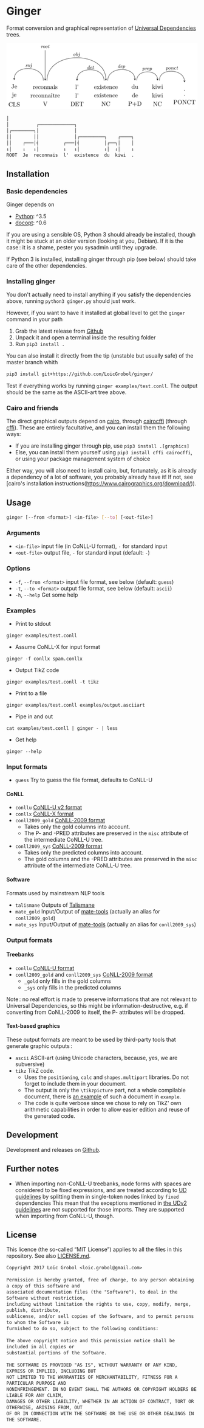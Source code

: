 Ginger
======

Format conversion and graphical representation of [Universal Dependencies](http://universaldependencies.org) trees.

![2d graphical representation](doc/tree.png)

```
│
│          ┌─────────────┐
│┌────────┐│             │
││        ││             │┌─────────┐    ┌────┐
││    ┌───│┤         ┌───│┤         │┌──┐│    │
↓│    ↓   ↓│         ↓   ↓│         ↓│  ↓│    ↓
ROOT  Je  reconnais  l'  existence  du  kiwi  .
```

## Installation
### Basic dependencies
Ginger depends on
  - [Python](https://www.python.org/): ^3.5
  - [docopt](http://docopt.org/): ^0.6

If you are using a sensible OS, Python 3 should already be installed, though it might be stuck at an older version (looking at you, Debian).
If it is the case : it is a shame, pester you sysadmin until they upgrade.

If Python 3 is installed, installing ginger through pip (see below) should take care of the other dependencies.

### Installing ginger
You don't actually need to install anything if you satisfy the dependencies above, running `python3 ginger.py` should just work.

However, if you want to have it installed at global level to get the `ginger` command in your path
  1. Grab the latest release from [Github](https://github.com/LoicGrobol/ginger/releases/latest)
  2. Unpack it and open a terminal inside the resulting folder
  2. Run `pip3 install .`

You can also install it directly from the tip (unstable but usually safe) of the master branch whith
```bash
pip3 install git+https://github.com/LoicGrobol/ginger/
```

Test if everything works by running `ginger examples/test.conll`.
The output should be the same as the ASCII-art tree above.

### Cairo and friends
The direct graphical outputs depend on [cairo](https://www.cairographics.org/), through
[cairocffi](https://pypi.python.org/pypi/cairocffi) (through
[cffi](https://pypi.python.org/pypi/cffi)). These are entirely facultative, and you can install them
the following ways:

  - If you are installing ginger through pip, use `pip3 install .[graphics]`
  - Else, you can install them yourself using `pip3 install cffi cairocffi`, or using your package
    management system of choice

Either way, you will also need to install cairo, but, fortunately, as it is already a dependency of
a lot of software, you probably already have it!
If not, see [cairo's installation instructions(https://www.cairographics.org/download/)).

## Usage
```bash
ginger [--from <format>] <in-file> [--to] [<out-file>]
```

### Arguments
  - `<in-file>`   input file (in CoNLL-U format), `-` for standard input
  - `<out-file>`  output file, `-` for standard input (default: `-`)

### Options
  - `-f`, `--from <format>` input file format, see below (default: `guess`)
  - `-t`, `--to <format>`   output file format, see below (default: `ascii`)
  - `-h`, `--help` Get some help

### Examples
  - Print to stdout
  ```
  ginger examples/test.conll
  ```
  - Assume CoNLL-X for input format
  ```
  ginger -f conllx spam.conllx
  ```
  - Output TikZ code
  ```
  ginger examples/test.conll -t tikz
  ```
  - Print to a file
  ```
  ginger examples/test.conll examples/output.asciiart
  ```
  - Pipe in and out
  ```
  cat examples/test.conll | ginger - | less
  ```
  - Get help
  ```
  ginger --help
```

### Input formats
  - `guess` Try to guess the file format, defaults to CoNLL-U

#### CoNLL
  - `conllu` [CoNLL-U v2 format](http://universaldependencies.org/format.html)
  - `conllx` [CoNLL-X format](https://web.archive.org/web/20160814191537/http://ilk.uvt.nl:80/conll/)
  - `conll2009_gold`  [CoNLL-2009 format](http://ufal.mff.cuni.cz/conll2009-st/task-description.html)
    - Takes only the gold columns into account.
    - The P- and -PRED attributes are preserved in the `misc` attribute of the
      intermediate CoNLL-U tree.
  - `conll2009_sys`  [CoNLL-2009 format](http://ufal.mff.cuni.cz/conll2009-st/task-description.html)
    - Takes only the predicted columns into account.
    - The gold columns and the -PRED attributes are preserved in the `misc` attribute of the
      intermediate CoNLL-U tree.

#### Software
Formats used by mainstream NLP tools
  - `talismane`  Outputs of [Talismane](http://redac.univ-tlse2.fr/applications/talismane/talismane_en.html)
  - `mate_gold` Input/Output of [mate-tools](http://www.ims.uni-stuttgart.de/forschung/ressourcen/werkzeuge/matetools.en.html) (actually an alias for `conll2009_gold`)
  - `mate_sys` Input/Output of [mate-tools](http://www.ims.uni-stuttgart.de/forschung/ressourcen/werkzeuge/matetools.en.html) (actually an alias for `conll2009_sys`)

### Output formats
#### Treebanks
  - `conllu` [CoNLL-U format](http://universaldependencies.org/format.html)
  - `conll2009_gold` and `conll2009_sys`  [CoNLL-2009 format](http://ufal.mff.cuni.cz/conll2009-st/task-description.html)
    - `_gold` only fills in the gold columns
    - `_sys` only fills in the predicted columns


Note : no real effort is made to preserve informations that are not relevant to Universal
Dependencies, so this might be information-destructive, e.g. if converting from CoNLL-2009 to
itself, the P- attributes will be dropped.

#### Text-based graphics
These output formats are meant to be used by third-party tools that generate graphic outputs :
  - `ascii` ASCII-art (using Unicode characters, because, yes, we are subversive)
  - `tikz`  TikZ code.
    - Uses the `positioning`, `calc` and `shapes.multipart` libraries. Do not forget to include them in your document.
    - The output is only the `\tikzpicture` part, not a whole compilable document, there is
      [an example](examples/tree.tex) of such a document in `example`.
    - The code is quite verbose since we chose to rely on TikZ' own arithmetic capabilities in order to allow easier edition and reuse of the generated code.

## Development
Development and releases on [Github](https://github.com/loic-grobol/ginger).

## Further notes
  - When importing non-CoNLL-U treebanks, node forms with spaces are considered to be fixed expressions, and are treated according to [UD guidelines](http://universaldependencies.org/u/dep/fixed.html) by splitting them in single-token nodes linked by `fixed` dependencies
    This mean that the exceptions mentioned in [the UDv2 guidelines](http://universaldependencies.org/v2/segmentation.html) are not supported for those imports.
    They are supported when importing from CoNLL-U, though.


## License
This licence (the so-called “MIT License”) applies to all the files in this repository.
See also [LICENSE.md](LICENSE.md).

```
Copyright 2017 Loïc Grobol <loic.grobol@gmail.com>

Permission is hereby granted, free of charge, to any person obtaining a copy of this software and
associated documentation files (the "Software"), to deal in the Software without restriction,
including without limitation the rights to use, copy, modify, merge, publish, distribute,
sublicense, and/or sell copies of the Software, and to permit persons to whom the Software is
furnished to do so, subject to the following conditions:

The above copyright notice and this permission notice shall be included in all copies or
substantial portions of the Software.

THE SOFTWARE IS PROVIDED "AS IS", WITHOUT WARRANTY OF ANY KIND, EXPRESS OR IMPLIED, INCLUDING BUT
NOT LIMITED TO THE WARRANTIES OF MERCHANTABILITY, FITNESS FOR A PARTICULAR PURPOSE AND
NONINFRINGEMENT. IN NO EVENT SHALL THE AUTHORS OR COPYRIGHT HOLDERS BE LIABLE FOR ANY CLAIM,
DAMAGES OR OTHER LIABILITY, WHETHER IN AN ACTION OF CONTRACT, TORT OR OTHERWISE, ARISING FROM, OUT
OF OR IN CONNECTION WITH THE SOFTWARE OR THE USE OR OTHER DEALINGS IN THE SOFTWARE.
```
